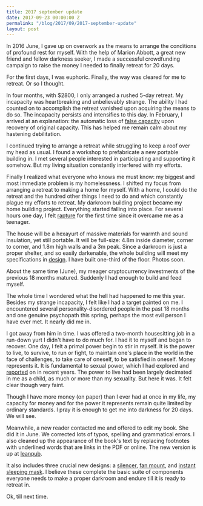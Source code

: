 ```yaml
---
title: 2017 september update
date: 2017-09-23 00:00:00 Z
permalink: "/blog/2017/09/2017-september-update"
layout: post
---
```


In 2016 June, I gave up on overwork as the means to arrange the conditions of profound rest for myself. With the help of Marion Abbott, a great new friend and fellow darkness seeker, I made a successful crowdfunding campaign to raise the money I needed to finally retreat for 20 days. 

For the first days, I was euphoric. Finally, the way was cleared for me to retreat. Or so I thought.

In four months, with $2800, I only arranged a rushed 5-day retreat. My incapacity was heartbreaking and unbelievably strange. The ability I had counted on to accomplish the retreat vanished upon acquiring the means to do so. The incapacity persists and intensifies to this day. In February, I arrived at an explanation: the automatic loss of [false capacity](/hygiene#false-capacity) upon recovery of original capacity. This has helped me remain calm about my hastening debilitation.

I continued trying to arrange a retreat while struggling to keep a roof over my head as usual. I found a workshop to prefabricate a new portable building in. I met several people interested in participating and supporting it somehow. But my living situation constantly interfered with my efforts.

Finally I realized what everyone who knows me must know: my biggest and most immediate problem is my homelessness. I shifted my focus from arranging a retreat to making a home for myself. With a home, I could do the retreat and the hundred other things I need to do and which constantly plague my efforts to retreat. My darkroom building project became my home building project. Everything started falling into place. For several hours one day, I felt [rapture](/darkness-conjecture/rapture) for the first time since it overcame me as a teenager.

The house will be a hexayurt of massive materials for warmth and sound insulation, yet still portable. It will be full-size: 4.8m inside diameter, corner to corner, and 1.8m high walls and a 3m peak. Since a darkroom is just a proper shelter, and so easily darkenable, the whole building will meet my specifications in [design](/design). I have built one-third of the floor. Photos soon.

About the same time (June), my meager cryptocurrency investments of the previous 18 months matured. Suddenly I had enough to build and feed myself.

The whole time I wondered what the hell had happened to me this year. Besides my strange incapacity, I felt like I had a target painted on me. I encountered several personality-disordered people in the past 18 months and one genuine psychopath this spring, perhaps the most evil person I have ever met. It nearly did me in.

I got away from him in time. I was offered a two-month housesitting job in a run-down yurt I didn't have to do much for. I had it to myself and began to recover. One day, I felt a primal power begin to stir in myself. It is the power to live, to survive, to run or fight, to maintain one's place in the world in the face of challenges, to take care of oneself, to be satisfied in oneself. Money represents it. It is fundamental to sexual power, which I had explored and [reported](/reports/) on in recent years. The power to live had been largely decimated in me as a child, as much or more than my sexuality. But here it was. It felt clear though very faint.

Though I have more money (on paper) than I ever had at once in my life, my capacity for money and for the power it represents remain quite limited by ordinary standards. I pray it is enough to get me into darkness for 20 days. We will see.

Meanwhile, a new reader contacted me and offered to edit my book. She did it in June. We corrected lots of typos, spelling and grammatical errors. I also cleaned up the appearance of the book's text by replacing footnotes with underlined words that are links in the PDF or online. The new version is up at [leanpub](https://leanpub.com/darkroomretreat).

It also includes three crucial new designs: a [silencer](/air#silencer), [fan mount](/air#fan-mount), and [instant sleeping mask](/darkness#sleeping-mask). I believe these complete the basic suite of components everyone needs to make a proper darkroom and endure till it is ready to retreat in.

Ok, till next time.
